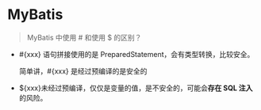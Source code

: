 # MyBatis

> MyBatis 中使用 # 和使用 $ 的区别？ 

- #{xxx} 语句拼接使用的是 PreparedStatement，会有类型转换，比较安全。

  简单讲，#{xxx} 是经过预编译的是安全的

- ${xxx}未经过预编译，仅仅是变量的值，是不安全的，可能会**存在 SQL 注入**的风险。
